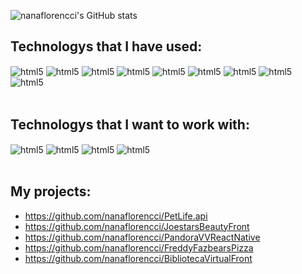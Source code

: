 ![nanaflorencci's GitHub stats](https://github-readme-stats.vercel.app/api?username=nanaflorencci&show_icons=true&theme=radical)

## Technologys that I have used:
<div style="display: inline_block">  
 <img align="center" alt="html5" src="https://img.shields.io/badge/HTML-239120?style=for-the-badge&logo=html5&logoColor=white"/>
 <img align="center" alt="html5" src="https://img.shields.io/badge/PHP-777BB4?style=for-the-badge&logo=php&logoColor=white"/>
 <img align="center" alt="html5" src="https://img.shields.io/badge/CSS-239120?&style=for-the-badge&logo=css3&logoColor=white"/>
 <img align="center" alt="html5" src="https://img.shields.io/badge/BackEnd-FF2D20?style=for-the-badge&logo=laravel&logoColor=white"/>
 <img align="center" alt="html5" src="https://img.shields.io/badge/FrontEnd-563D7C?style=for-the-badge&logo=bootstrap&logoColor=white"/>
 <img align="center" alt="html5" src="https://img.shields.io/badge/React_Native-20232A?style=for-the-badge&logo=react&logoColor=61DAFB"/>
 <img align="center" alt="html5" src="https://img.shields.io/badge/Node.js-43853D?style=for-the-badge&logo=node.js&logoColor=white"/>
 <img align="center" alt="html5" src="https://img.shields.io/badge/MySQL-00000F?style=for-the-badge&logo=mysql&logoColor=white"/>
 <img align="center" alt="html5" src="https://img.shields.io/badge/TypeScript-007ACC?style=for-the-badge&logo=typescript&logoColor=white"/>
</div><br/>

## Technologys that I want to work with:
<div style="display: inline_block">  
 <img align="center" alt="html5" src="https://img.shields.io/badge/Python-3776AB?style=for-the-badge&logo=python&logoColor=white"/>
 
 <img align="center" alt="html5" src="https://img.shields.io/badge/JavaScript-00000F?style=for-the-badge&logo=javascript&logoColor=F7DF1E"/>
 <img align="center" alt="html5" src="https://img.shields.io/badge/Java-FF2D20?style=for-the-badge&logo=openjdk&logoColor=white"/>
 <img align="center" alt="html5" src="https://img.shields.io/badge/Perl-39457E?style=for-the-badge&logo=perl&logoColor=white"/>
</div><br/>

## My projects:
- https://github.com/nanaflorencci/PetLife.api<br/>
- https://github.com/nanaflorencci/JoestarsBeautyFront<br/>
- https://github.com/nanaflorencci/PandoraVVReactNative<br/>
- https://github.com/nanaflorencci/FreddyFazbearsPizza<br/>
- https://github.com/nanaflorencci/BibliotecaVirtualFront<br/>
